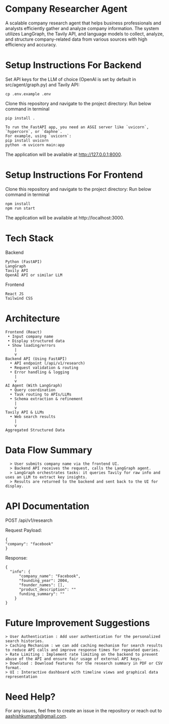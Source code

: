 # Company Researcher Agent

  A scalable company research agent that helps business professionals and analysts efficiently gather and analyze company information.
  The system utilizes LangGraph, the Tavily API, and language models to collect, analyze, and structure company-related data from various sources with high efficiency and accuracy.
        
# Setup Instructions For Backend

Set API keys for the LLM of choice (OpenAI is set by default in src/agent/graph.py) and Tavily API:
```
cp .env.example .env
```
Clone this repository and navigate to the project directory:
Run below command in terminal
```
pip install .

To run the FastAPI app, you need an ASGI server like `uvicorn`, `hypercorn`, or `daphne`.
For example, using `uvicorn`:
pip install uvicorn
python -m uvicorn main:app
```
The application will be available at http://127.0.0.1:8000.

# Setup Instructions For Frontend

Clone this repository and navigate to the project directory:
Run below command in terminal
```
npm install
npm run start
```
The application will be available at http://localhost:3000.

# Tech Stack
  Backend
  ```
  Python (FastAPI)
  LangGraph
  Tavily API
  OpenAI API or similar LLM
  ```
  Frontend
  ```
  React JS
  Tailwind CSS
  ```

# Architecture
    Frontend (React)
     • Input company name
     • Display structured data
     • Show loading/errors
        |
        v
    Backend API (Using FastAPI)
      • API endpoint (/api/v1/research)
      • Request validation & routing
      • Error handling & logging
        |
        v
    AI Agent (With LangGraph)
      • Query coordination                         
      • Task routing to APIs/LLMs                  
      • Schema extraction & refinement
        |
        v
    Tavily API & LLMs
      • Web search results 
        |
        v
    Aggregated Structured Data

# Data Flow Summary
```
  > User submits company name via the frontend UI.
  > Backend API receives the request, calls the LangGraph agent.
  > LangGraph orchestrates tasks: it queries Tavily for raw info and uses an LLM to extract key insights.
  > Results are returned to the backend and sent back to the UI for display.
```

# API Documentation
  POST /api/v1/research

  Request Payload:
  ```
  {
  "company": "facebook"
  }
  ```

  Response:
  ```
  {
    "info": {
        "company_name": "Facebook",
        "founding_year": 2004,
        "founder_names": [],
        "product_description": ""
        funding_summary": ""
      }
  }
  ```

# Future Improvement Suggestions
```
> User Authentication : Add user authentication for the personalized search histories.
> Caching Mechanism : we can add caching mechanism for search results to reduce API calls and improve response times for repeated queries.
> Rate Limiting : Implement rate limiting on the backend to prevent abuse of the API and ensure fair usage of external API keys.
> Download : Download features for the research summary in PDF or CSV format.
> UI : Interactive dashboard with timeline views and graphical data representation
```

# Need Help?
For any issues, feel free to create an issue in the repository or reach out to aashishkumargh@gmail.com.
